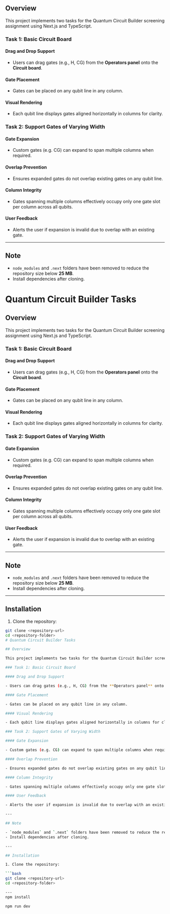 ## Overview
This project implements two tasks for the Quantum Circuit Builder screening assignment using Next.js and TypeScript.
### Task 1: Basic Circuit Board
#### Drag and Drop Support
- Users can drag gates (e.g., H, CG) from the **Operators panel** onto the **Circuit board**.
#### Gate Placement
- Gates can be placed on any qubit line in any column.
#### Visual Rendering
- Each qubit line displays gates aligned horizontally in columns for clarity.
### Task 2: Support Gates of Varying Width
#### Gate Expansion
- Custom gates (e.g. CG) can expand to span multiple columns when required.
#### Overlap Prevention
- Ensures expanded gates do not overlap existing gates on any qubit line.
#### Column Integrity
- Gates spanning multiple columns effectively occupy only one gate slot per column across all qubits.
#### User Feedback
- Alerts the user if expansion is invalid due to overlap with an existing gate.
---
## Note

- `node_modules` and `.next` folders have been removed to reduce the repository size below **25 MB**.
- Install dependencies after cloning.
# Quantum Circuit Builder Tasks

## Overview

This project implements two tasks for the Quantum Circuit Builder screening assignment using Next.js and TypeScript.

### Task 1: Basic Circuit Board

#### Drag and Drop Support

- Users can drag gates (e.g., H, CG) from the **Operators panel** onto the **Circuit board**.

#### Gate Placement

- Gates can be placed on any qubit line in any column.

#### Visual Rendering

- Each qubit line displays gates aligned horizontally in columns for clarity.

### Task 2: Support Gates of Varying Width

#### Gate Expansion

- Custom gates (e.g. CG) can expand to span multiple columns when required.

#### Overlap Prevention

- Ensures expanded gates do not overlap existing gates on any qubit line.

#### Column Integrity

- Gates spanning multiple columns effectively occupy only one gate slot per column across all qubits.

#### User Feedback

- Alerts the user if expansion is invalid due to overlap with an existing gate.

---

## Note

- `node_modules` and `.next` folders have been removed to reduce the repository size below **25 MB**.
- Install dependencies after cloning.

---

## Installation

1. Clone the repository:

```bash
git clone <repository-url>
cd <repository-folder>
# Quantum Circuit Builder Tasks

## Overview

This project implements two tasks for the Quantum Circuit Builder screening assignment using Next.js and TypeScript.

### Task 1: Basic Circuit Board

#### Drag and Drop Support

- Users can drag gates (e.g., H, CG) from the **Operators panel** onto the **Circuit board**.

#### Gate Placement

- Gates can be placed on any qubit line in any column.

#### Visual Rendering

- Each qubit line displays gates aligned horizontally in columns for clarity.

### Task 2: Support Gates of Varying Width

#### Gate Expansion

- Custom gates (e.g. CG) can expand to span multiple columns when required.

#### Overlap Prevention

- Ensures expanded gates do not overlap existing gates on any qubit line.

#### Column Integrity

- Gates spanning multiple columns effectively occupy only one gate slot per column across all qubits.

#### User Feedback

- Alerts the user if expansion is invalid due to overlap with an existing gate.

---

## Note

- `node_modules` and `.next` folders have been removed to reduce the repository size below **25 MB**.
- Install dependencies after cloning.

---

## Installation

1. Clone the repository:

```bash
git clone <repository-url>
cd <repository-folder>

---
npm install

npm run dev

